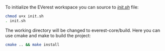 To initialize the EVerest workspace you can source to *[init.sh](./init.sh)* file:

```bash
chmod u+x init.sh
. init.sh
```

The working directory will be changed to everest-core/build. Here you can use cmake and make to build the project:

```bash
cmake .. && make install
```
